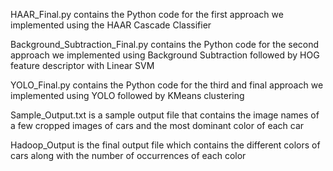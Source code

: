 HAAR_Final.py 
contains the Python code for the first approach we implemented using the HAAR Cascade Classifier

Background_Subtraction_Final.py 
contains the Python code for the second approach we implemented using Background Subtraction followed by HOG feature descriptor with Linear SVM

YOLO_Final.py 
contains the Python code for the third and final approach we implemented using YOLO followed by KMeans clustering

Sample_Output.txt 
is a sample output file that contains the image names of a few cropped images of cars and the most dominant color of each car

Hadoop_Output 
is the final output file which contains the different colors of cars along with the number of occurrences of each color